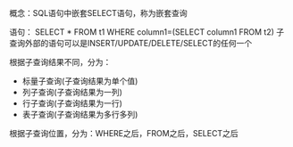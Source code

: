 概念：SQL语句中嵌套SELECT语句，称为嵌套查询

语句：
SELECT * FROM t1 WHERE column1=(SELECT column1 FROM t2)
子查询外部的语句可以是INSERT/UPDATE/DELETE/SELECT的任何一个

根据子查询结果不同，分为：
- 标量子查询(子查询结果为单个值)
- 列子查询(子查询结果为一列)
- 行子查询(子查询结果为一行)
- 表子查询(子查询结果为多行多列)



根据子查询位置，分为：WHERE之后，FROM之后，SELECT之后
